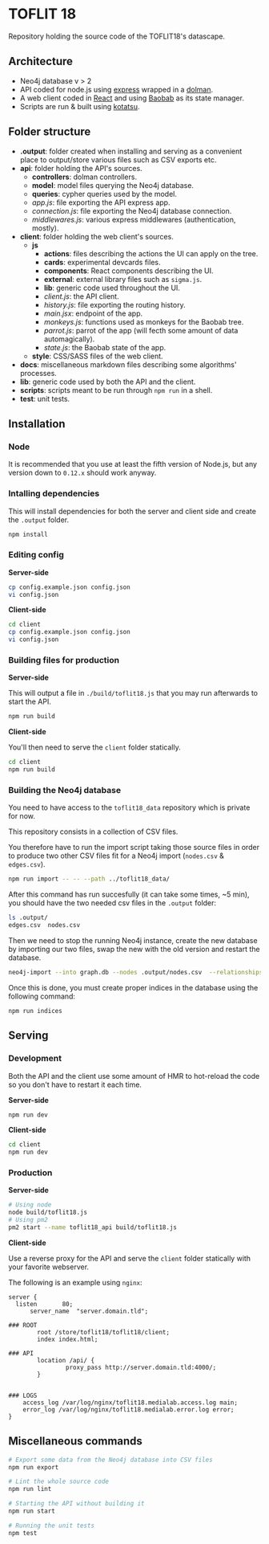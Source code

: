 # TOFLIT 18

Repository holding the source code of the TOFLIT18's datascape.

## Architecture

* Neo4j database v > 2
* API coded for node.js using [express](http://expressjs.com/fr/) wrapped in a [dolman](https://github.com/Yomguithereal/dolman).
* A web client coded in [React](https://github.com/facebook/react) and using [Baobab](https://github.com/Yomguithereal/baobab) as its state manager.
* Scripts are run & built using [kotatsu](https://github.com/Yomguithereal/kotatsu).

## Folder structure

* **.output**: folder created when installing and serving as a convenient place to output/store various files such as CSV exports etc.
* **api**: folder holding the API's sources.
  * **controllers**: dolman controllers.
  * **model**: model files querying the Neo4j database.
  * **queries**: cypher queries used by the model.
  * *app.js*: file exporting the API express app.
  * *connection.js*: file exporting the Neo4j database connection.
  * *middlewares.js*: various express middlewares (authentication, mostly).
* **client**: folder holding the web client's sources.
  * **js**
    * **actions**: files describing the actions the UI can apply on the tree.
    * **cards**: experimental devcards files.
    * **components**: React components describing the UI.
    * **external**: external library files such as `sigma.js`.
    * **lib**: generic code used throughout the UI.
    * *client.js*: the API client.
    * *history.js*: file exporting the routing history.
    * *main.jsx*: endpoint of the app.
    * *monkeys.js*: functions used as monkeys for the Baobab tree.
    * *parrot.js*: parrot of the app (will fecth some amount of data automagically).
    * *state.js*: the Baobab state of the app.
  * **style**: CSS/SASS files of the web client.
* **docs**: miscellaneous markdown files describing some algorithms' processes.
* **lib**: generic code used by both the API and the client.
* **scripts**: scripts meant to be run through `npm run` in a shell.
* **test**: unit tests.

## Installation

### Node

It is recommended that you use at least the fifth version of Node.js, but any version down to `0.12.x` should work anyway.

### Intalling dependencies

This will install dependencies for both the server and client side and create the `.output` folder.

```bash
npm install
```

### Editing config

**Server-side**

```bash
cp config.example.json config.json
vi config.json
```

**Client-side**

```bash
cd client
cp config.example.json config.json
vi config.json
```

### Building files for production

**Server-side**

This will output a file in `./build/toflit18.js` that you may run afterwards to start the API.

```bash
npm run build
```

**Client-side**

You'll then need to serve the `client` folder statically.

```bash
cd client
npm run build
```

### Building the Neo4j database

You need to have access to the `toflit18_data` repository which is private for now.

This repository consists in a collection of CSV files.

You therefore have to run the import script taking those source files in order to produce two other CSV files fit for a Neo4j import (`nodes.csv` & `edges.csv`).

```bash
npm run import -- -- --path ../toflit18_data/
```

After this command has run succesfully (it can take some times, ~5 min), you should have the two needed csv files in the `.output` folder:

```bash
ls .output/
edges.csv  nodes.csv
```

Then we need to stop the running Neo4j instance, create the new database by importing our two files, swap the new with the old version and restart the database.

```bash
neo4j-import --into graph.db --nodes .output/nodes.csv  --relationships .output/edges.csv
```

Once this is done, you must create proper indices in the database using the following command:

```
npm run indices
```

## Serving

### Development

Both the API and the client use some amount of HMR to hot-reload the code so you don't have to restart it each time.

**Server-side**

```bash
npm run dev
```

**Client-side**

```bash
cd client
npm run dev
```

### Production

**Server-side**

```bash
# Using node
node build/toflit18.js
# Using pm2
pm2 start --name toflit18_api build/toflit18.js
```

**Client-side**

Use a reverse proxy for the API and serve the `client` folder statically with your favorite webserver.

The following is an example using `nginx`:

```nginx
server {
  listen       80;
      server_name  "server.domain.tld";

### ROOT
        root /store/toflit18/toflit18/client;
        index index.html;

### API
        location /api/ {
                proxy_pass http://server.domain.tld:4000/;
        }


### LOGS
    access_log /var/log/nginx/toflit18.medialab.access.log main;
    error_log /var/log/nginx/toflit18.medialab.error.log error;
}
```

## Miscellaneous commands

```bash
# Export some data from the Neo4j database into CSV files
npm run export

# Lint the whole source code
npm run lint

# Starting the API without building it
npm run start

# Running the unit tests
npm test
```
